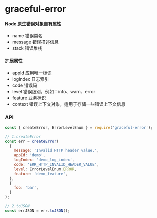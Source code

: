 # graceful-error

#### Node 原生错误对象自有属性

- name 错误类名
- message 错误描述信息
- stack 错误堆栈

#### 扩展属性

- appId 应用唯一标识
- logIndex 日志索引
- code 错误码
- level 错误级别，例如：info、warn、error
- feature 业务标识
- context 错误上下文对象，适用于存储一些错误上下文信息

### API

```js
const { createError, ErrorLevelEnum } = require('graceful-error');

// 1.createError
const err = createError(
  {
    message: 'Invalid HTTP header value.',
    appId: 'demo',
    logIndex: 'demo_log_index',
    code: 'ERR_HTTP_INVALID_HEADER_VALUE',
    level: ErrorLevelEnum.ERROR,
    feature: 'demo_feature',
  },
  {
    foo: 'bar',
  }
);

// 2.toJSON
const errJSON = err.toJSON();
```
